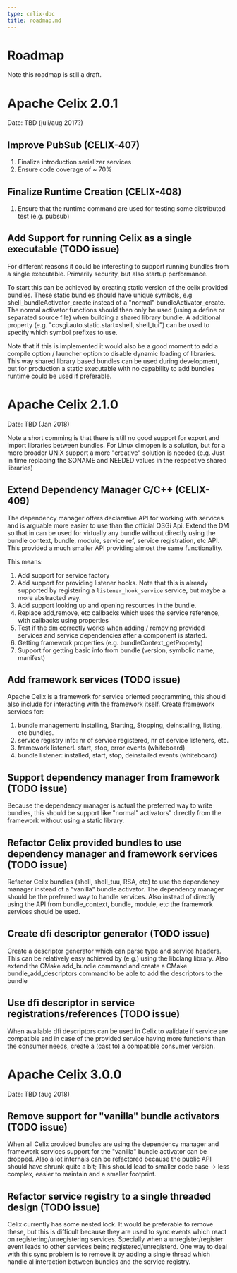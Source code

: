 ```yaml
---
type: celix-doc
title: roadmap.md
---
```


<!--
Licensed to the Apache Software Foundation (ASF) under one or more
contributor license agreements.  See the NOTICE file distributed with
this work for additional information regarding copyright ownership.
The ASF licenses this file to You under the Apache License, Version 2.0
(the "License"); you may not use this file except in compliance with
the License.  You may obtain a copy of the License at
   
    http://www.apache.org/licenses/LICENSE-2.0

Unless required by applicable law or agreed to in writing, software
distributed under the License is distributed on an "AS IS" BASIS,
WITHOUT WARRANTIES OR CONDITIONS OF ANY KIND, either express or implied.
See the License for the specific language governing permissions and
limitations under the License.
-->

# Roadmap

Note this roadmap is still a draft.

# Apache Celix 2.0.1 

Date: TBD (juli/aug 2017?)

## Improve PubSub (CELIX-407)

1. Finalize introduction serializer services  
1. Ensure code coverage of ~ 70% 

## Finalize Runtime Creation (CELIX-408)

1. Ensure that the runtime command are used for testing some distributed test (e.g. pubsub)

## Add Support for running Celix as a single executable (TODO issue)
For different reasons it could be interesting to support running bundles from a single executable.
Primarily security, but also startup performance.

To start this can be achieved by creating static version of the celix provided bundles. These static 
bundles should have unique symbols, e.g  shell_bundleActivator_create instead of a 
"normal" bundleActivator_create. The normal  activator functions should then 
only be used (using a define or separated source file) when building a shared library bundle.
A additional property (e.g. "cosgi.auto.static.start=shell, shell_tui") can be used to specify which 
symbol prefixes to use.

Note that if this is implemented it would also be a good moment to add a compile option / launcher option
to disable dynamic loading of libraries. This way shared library based bundles can be used during 
development, but for production a static executable with no capability to add bundles runtime 
could be used if preferable. 

# Apache Celix 2.1.0

Date: TBD (Jan 2018)

Note a short comming is that there is still no good support for export and import libraries between
bundles. For Linux dlmopen is a solution, but for a more broader UNIX support a more "creative" 
solution is needed (e.g. Just in time replacing the SONAME and NEEDED values in the respective shared libraries)

## Extend Dependency Manager C/C++ (CELIX-409)

The dependency manager offers declarative API for working with services and is arguable more easier 
to use than the official OSGi Api. Extend the DM so that in can be used for virtually any bundle 
without directly using the bundle context, bundle, module, service ref, service registration, etc API.
This provided a much smaller API providing almost the same functionality.

This means:
1. Add support for service factory 
1. Add support for providing listener hooks. Note that this is already supported by registering 
   a `listener_hook_service` service, but maybe a more abstracted way.
1. Add support looking up and opening resources in the bundle.
1. Replace add,remove, etc callbacks which uses the service reference, with callbacks using properties
1. Test if the dm correctly works when adding / removing provided services and service dependencies after a component is started.
1. Getting framework properties (e.g. bundleContext_getProperty)
1. Support for getting basic info from bundle (version, symbolic name, manifest)

## Add framework services (TODO issue)
Apache Celix is a framework for service oriented programming, this should also include for interacting with the 
framework itself. Create framework services for:

1. bundle management: installing, Starting, Stopping, deinstalling, listing, etc bundles.
1. service registry info: nr of service registered, nr of service listeners, etc.
1. framework listenerL start, stop, error events (whiteboard)
1. bundle listener: installed, start, stop, deinstalled events (whiteboard)

## Support dependency manager from framework (TODO issue)
Because the dependency manager is actual the preferred way to write bundles, this should be support
like "normal" activators" directly from the framework without using a static library.

## Refactor Celix provided bundles to use dependency manager and framework services (TODO issue)
Refactor Celix bundles (shell, shell_tuu, RSA, etc) to use the dependency manager instead of a "vanilla" 
bundle activator. The dependency manager should be the preferred way to handle services. 
Also instead of directly using the API from bundle_context, bundle, module, etc the framework services
should be used.

## Create dfi descriptor generator (TODO issue)
Create a descriptor generator which can parse type and service headers. 
This can be relatively easy  achieved by (e.g.) using the libclang library. 
Also extend the CMake add_bundle command and create a CMake bundle_add_descriptors command to be able
to add the descriptors to the bundle

## Use dfi descriptor in service registrations/references (TODO issue)
When available dfi descriptors can be used in Celix to validate if service are compatible and
in case of the provided service having more functions than the consumer needs, create a (cast to) 
a compatible consumer version.

# Apache Celix 3.0.0

Date: TBD (aug 2018)

## Remove support for "vanilla" bundle activators (TODO issue)
When all Celix provided bundles are using the dependency manager and framework services support for
the "vanilla"  bundle activator can be dropped. Also a lot internals can be refactored because the public
API should have shrunk quite a bit; This should lead to smaller code base -> less complex, easier to maintain
and a smaller footprint.

  
## Refactor service registry to a single threaded design (TODO issue)
Celix currently has some nested lock. It would be preferable to remove these, but this is difficult 
because they are used to sync events which react on registering/unregistering services. Specially when 
a unregister/register event leads to other services being registered/unregisterd. One way to deal with 
this sync problem is to remove it by adding a single thread which handle al interaction between bundles 
and the service registry.

